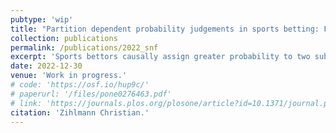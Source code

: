 ```yaml
---
pubtype: 'wip'
title: "Partition dependent probability judgements in sports betting: Field experimental evidence"
collection: publications
permalink: /publications/2022_snf
excerpt: 'Sports bettors causally assign greater probability to two sub-events ("Home wins" and "Draw") than the logically equivalent joint event ("Either Home wins or Draw").'
date: 2022-12-30
venue: 'Work in progress.'
# code: 'https://osf.io/hup9c/'
# paperurl: '/files/pone0276463.pdf'
# link: 'https://journals.plos.org/plosone/article?id=10.1371/journal.pone.0276463'
citation: 'Zihlmann Christian.'
---
```


